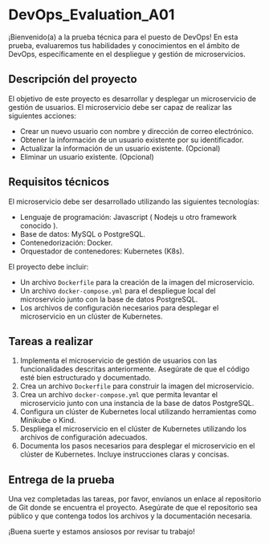# DevOps_Evaluation_A01

¡Bienvenido(a) a la prueba técnica para el puesto de DevOps! En esta prueba, evaluaremos tus habilidades y conocimientos en el ámbito de DevOps, específicamente en el despliegue y gestión de microservicios.

## Descripción del proyecto

El objetivo de este proyecto es desarrollar y desplegar un microservicio de gestión de usuarios. El microservicio debe ser capaz de realizar las siguientes acciones:

- Crear un nuevo usuario con nombre y dirección de correo electrónico.
- Obtener la información de un usuario existente por su identificador.
- Actualizar la información de un usuario existente. (Opcional)
- Eliminar un usuario existente. (Opcional)

## Requisitos técnicos

El microservicio debe ser desarrollado utilizando las siguientes tecnologías:

- Lenguaje de programación: Javascript ( Nodejs u otro framework conocido ).
- Base de datos: MySQL o PostgreSQL.
- Contenedorización: Docker.
- Orquestador de contenedores: Kubernetes (K8s).

El proyecto debe incluir:

- Un archivo `Dockerfile` para la creación de la imagen del microservicio.
- Un archivo `docker-compose.yml` para el despliegue local del microservicio junto con la base de datos PostgreSQL.
- Los archivos de configuración necesarios para desplegar el microservicio en un clúster de Kubernetes.

## Tareas a realizar

1. Implementa el microservicio de gestión de usuarios con las funcionalidades descritas anteriormente. Asegúrate de que el código esté bien estructurado y documentado.
2. Crea un archivo `Dockerfile` para construir la imagen del microservicio.
3. Crea un archivo `docker-compose.yml` que permita levantar el microservicio junto con una instancia de la base de datos PostgreSQL.
4. Configura un clúster de Kubernetes local utilizando herramientas como Minikube o Kind.
5. Despliega el microservicio en el clúster de Kubernetes utilizando los archivos de configuración adecuados.
6. Documenta los pasos necesarios para desplegar el microservicio en el clúster de Kubernetes. Incluye instrucciones claras y concisas.

## Entrega de la prueba

Una vez completadas las tareas, por favor, envíanos un enlace al repositorio de Git donde se encuentra el proyecto. Asegúrate de que el repositorio sea público y que contenga todos los archivos y la documentación necesaria.

¡Buena suerte y estamos ansiosos por revisar tu trabajo!
